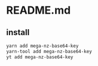 # README.md

    

## install

```bash
yarn add mega-nz-base64-key
yarn-tool add mega-nz-base64-key
yt add mega-nz-base64-key
```

